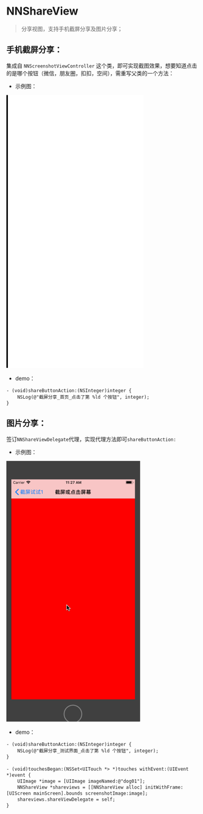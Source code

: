 # NNShareView

> 分享视图，支持手机截屏分享及图片分享；


## 手机截屏分享：


集成自 `NNScreenshotViewController` 这个类，即可实现截图效果，想要知道点击的是哪个按钮（微信，朋友圈，扣扣，空间），需重写父类的一个方法：

- 示例图：

![](https://github.com/iOS-DeveloperTeam/NNFigure/blob/master/shareView/截屏.gif)


- demo：

```
- (void)shareButtonAction:(NSInteger)integer {
    NSLog(@"截屏分享_首页_点击了第 %ld 个按钮", integer);
}
```

## 图片分享：

签订`NNShareViewDelegate`代理，实现代理方法即可`shareButtonAction:`

- 示例图：

![](https://github.com/iOS-DeveloperTeam/NNFigure/blob/master/shareView/图片.gif)


- demo：

```
- (void)shareButtonAction:(NSInteger)integer {
    NSLog(@"截屏分享_测试界面_点击了第 %ld 个按钮", integer);
}

- (void)touchesBegan:(NSSet<UITouch *> *)touches withEvent:(UIEvent *)event {
    UIImage *image = [UIImage imageNamed:@"dog01"];
    NNShareView *shareviews = [[NNShareView alloc] initWithFrame:[UIScreen mainScreen].bounds screenshotImage:image];
    shareviews.shareViewDelegate = self;
}
```


